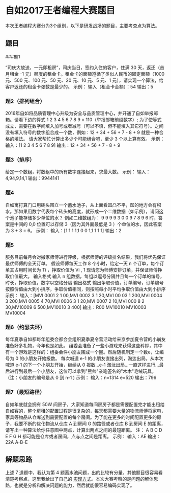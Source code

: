 自如2017王者编程大赛题目
===========

本次王者编程大赛分为3个组别，以下是研发战场的题目，主要考查点为算法。

## 题目

###题1

“司庆大放送，一元即租房”，司庆当日，签约入住的客户，住满 30 天，返还（首月租金 -1 元）额度的租金卡。租金卡的面额遵循了类似人民币的固定面额（1000 元、500 元、100 元、50 元、20 元、10 元、5 元、1 元），请实现一个算法，给客户返还的租金卡张数是最少的。
示例：
输入（租金卡金额）：54
输出：5

### 题2（排列组合）

2016年自如将品质管理中心升级为安全与品质管理中心，并开通了自如举报邮箱。请看下边的算式
1 2 3 4 5 6 7 8 9 = 110（举报邮箱前缀数字）; 
为了使等式成立，需要在数字间填入加号或者减号（可以不填，但不能填入其它符号）。之间没有填入符号的数字组合成一个数，例如：12 + 34 + 56 + 7 - 8 + 9 就是一种合格的填法。
请大家帮忙计算出多少个可能组合吧，至少 3 个以上算有效。
示例：
输入：[1 2 3 4 5 6 7 8 9]
输出：12 + 34 + 56 + 7 - 8 + 9

### 题3（排序）

给定一个数组，将数组中的所有数字连接起来，求最大数。
示例：
输入：4,94,9,14,1
输出：9944141

### 题4

自如寓打算门口用砖头围立一个蓄水池子，从上面看凹凸不平，凹的地方会有积水。那如果用数字代表每个砖头的高度，就形成一个二维数据（如示例），请问这个池子能存储多少单位的水？
例如二维数组为：
9 9 9 9
3 0 0 9
7 8 9 6
时，答案是中间的 0,0 位置可以存储 3（因为其外面最低是 3 ）个单位的水，因此答案为 3 + 3 = 6。
示例：
输入：[1 1 1 1,1 0 0 1,1 1 1 1]
输出：2

### 题5

服务目前每月会对搬家师傅进行评级，根据师傅的评级排名结果，我们将优先保证最优师傅的全天订单。
假设师傅每天工作 8 个小时，给定一天 n 个订单，每个订单其占用时间长为 Ti ，挣取价值为 Vi , 1
现请您为师傅安排订单，并保证师傅挣取价值最大。
输入格式
输入 n 组数据，每组以逗号分隔并且每一个订单的编号，时长，挣取价值，数字以空格分隔
输出格式
输出争取价值，订单编号，订单编号按照价值由大到小排序，争取价值相同，则按照每小时平均争取价值由大到小排序
示例：
输入：[MVI 0001 2 1 00,MVI 0002 3 1 20,MVI 00 03 1 200,MVI 0004 3 200,MVI 0005 4 70,MVI 0006 3 1 20,MVI 0007 2 10,MVI 000 8 2 30,MV10009 6 500,MV10010 3 400]
输出：R00 MV10010 MV10003 MV10004

### 题6（约瑟夫环）

每年夏季自如都每年组委会都会会组织夏季夏令营活动给来京参加夏令营的小崩友准备好多礼物，今年也是如此。
组委会准备了一些小游戏来获得这些矜钾，其中有一个游戏是这样的：组委会件小崩友围成一个圈。然后随机制定一个数e，让编号为 0 的小朋友开始报数。
每次喊道 e-1 的小朋友直接出列，淘达出局。从本次喊道 e-1 的下一个小朋友开始，继续从 0 报数...e-1 淘汰出局...一直这样进行...最后进行到最后一个小朋友，这位可以拿到"熊帅"亲笔签名的"木木"毛绒玩具。
（注：小朋友的编号是从 0 到 n-1 )
示例：
输入：n=1314 e=520
输出：796

### 题7（最短路径）

自如年底就会拥有 50W 间房子，大家知道每间房房子都是需要配置完才能出租给自如客的，整个房租的配置过程是很复杂的，每天都需要大量的物流师傅将家电，家具等物品从仓库送到需要配置的每个房间。为了能在更多的时间配置更多的房子，我要不断的优化物流从仓库 A 到房间 G 的路径或者仓库 B 到房间 E 的距离，请写出一种算法给你任意图中两点，计算出两点之间的最短距离。
注： A B C D E F G H 都可能是仓库或者房间，点与点之间是距离。
示例：
输入：AE
输出：22A A-B-E

## 解题思路

上述 7 道题中，我认为第 4 题蓄水池问题，出的比较有分量，其他题目很容易看清楚考察点，这里我给出了自己的 [实现方式]()。本次大赛考察的是问题的解体思路，也就是分析和解决问题的能力，然后就能很容易编码实现了。